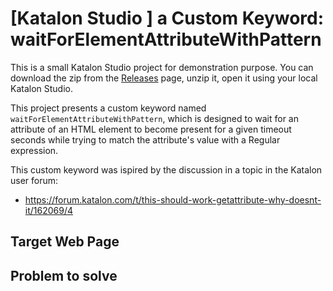 # [Katalon Studio ] a Custom Keyword: waitForElementAttributeWithPattern

This is a small Katalon Studio project for demonstration purpose. You can download the zip from
the [Releases](https://github.com/kazurayam/KS_waitForElementAttributeWithPatternKeyword/releases) page,
unzip it, open it using your local Katalon Studio.

This project presents a custom keyword named `waitForElementAttributeWithPattern`, which is designed
to wait for an attribute of an HTML element to become present for a given timeout seconds while trying to match the attribute's value with a Regular expression.

This custom keyword was ispired by the discussion in a topic in the Katalon user forum:

- https://forum.katalon.com/t/this-should-work-getattribute-why-doesnt-it/162069/4

## Target Web Page

## Problem to solve


